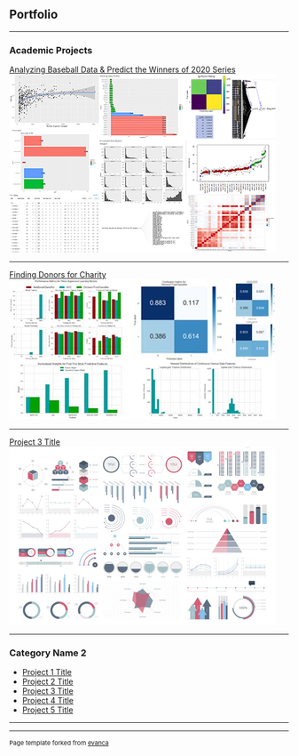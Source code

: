 ## Portfolio

---

### Academic Projects 

[Analyzing Baseball Data & Predict the Winners of 2020 Series](https://github.com/afshin-arab/afshin-arab.github.io/blob/37218a0646fecf45c130ebc66a8d0389e37690bc/projects/Baseball%20Project/Project.pdf)
<img src="images/p1.jpg"/>

---
[Finding Donors for Charity](https://github.com/afshin-arab/afshin-arab.github.io/blob/829c6bee6640fda3f42282762fe710bf1606a2ea/projects/Finding%20Donors%20for%20Charity/Project.ipynb)
<img src="images/p2.jpg"/>

---
[Project 3 Title](http://example.com/)
<img src="images/dummy_thumbnail.jpg?raw=true"/>

---

### Category Name 2

- [Project 1 Title](http://example.com/)
- [Project 2 Title](http://example.com/)
- [Project 3 Title](http://example.com/)
- [Project 4 Title](http://example.com/)
- [Project 5 Title](http://example.com/)

---




---
<p style="font-size:11px">Page template forked from <a href="https://github.com/evanca/quick-portfolio">evanca</a></p>
<!-- Remove above link if you don't want to attibute -->
